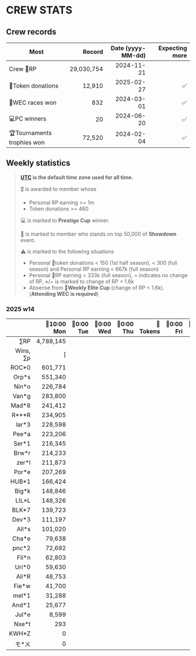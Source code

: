 # CREW STATS

## Crew records
|Most|Record|Date (yyyy-MM-dd)|Expecting more|
|--|--:|--:|--:|
|Crew 📘RP|29,030,754|2024-11-21|
|📘Token donations|12,910|2025-02-27|✅️|
|🔶WEC races won|832|2024-03-01|✅️|
|💻PC winners|20|2024-06-20|✅️|
|🏆Tournaments trophies won|72,520|2024-02-04|✅️|

## Weekly statistics
> **[UTC](https://en.wikipedia.org/wiki/Utc) is the default time zone used for all time.**
> 
> 🎖️ is awarded to member whose
> - Personal RP earning >= 1m
> - Token donations >= 460
>
> 💻 is marked to **Prestige Cup** winner.
>
> 🎁 is marked to member who stands on top 50,000 of **Showdown** event.
>
> ⚠️ is marked to the following situations
> - Personal 📘token donations < 150 (1st half season), < 300 (full season) and Personal RP earning < 667k (full season)
> - Personal 📘RP earning < 333k (full season), = indicates no change of RP, ≈/~ is marked to change of RP < 1.6k
> - Absense from 🔶**Weekly Elite Cup** (change of RP < 1.6k). (**Attending WEC is required**)

### 2025 w14
||🔶10:00 Mon|🔶0:00 Tue|🔶0:00 Wed|🔶0:00 Thu|📘Tokens|🔶0:00 Fri|🔶9:59 Fri|Wknd|
|--:|--:|--:|--:|--:|--:|--:|--:|--:|
|&#x2211;RP|4,788,145|
|Wins, &#x2211;p|[|
|ROC*0|601,771|
|Orp*s|551,340|
|Nin*o|226,784|
|Van*g|283,800|
|Mad*8|241,412|
|R***R|234,905|
|lar*3|228,598|
|Pee*a|223,206|
|Ser*1|216,345|
|Brw*r|214,233|
|zer*l|211,873|
|Por*e|207,269|
|HUB*1|166,424|
|Big*k|148,846|
|LIL*L|148,326|
|BLK*7|139,723|
|Dev*3|111,197|
|All*s|101,020|
|Cha*e|79,638|
|pnc*2|72,692|
|Fli*n|62,803|
|Uri*0|59,630|
|Ali*R|48,753|
|Fie*w|41,700|
|mel*1|31,288|
|And*1|25,677|
|Jul*e|8,599|
|Nxe*t|293|
|KWH*Z|0|
|モ*ㄨ|0|
